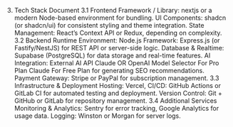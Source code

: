 3. Tech Stack Document
3.1 Frontend
Framework / Library: nextjs or a modern Node-based environment for bundling.
UI Components: shadcn (or shadcn/ui) for consistent styling and theme integration.
State Management: React’s Context API or Redux, depending on complexity.
3.2 Backend
Runtime Environment: Node.js
Framework: Express.js (or Fastify/NestJS) for REST API or server-side logic.
Database & Realtime: Supabase (PostgreSQL) for data storage and real-time features.
AI Integration: External AI API Claude OR OpenAI Model Selector For Pro Plan Claude For Free Plan for generating SEO recommendations.
Payment Gateway: Stripe or PayPal for subscription management.
3.3 Infrastructure & Deployment
Hosting: Vercel, 
CI/CD: GitHub Actions or GitLab CI for automated testing and deployment.
Version Control: Git + GitHub or GitLab for repository management.
3.4 Additional Services
Monitoring & Analytics: Sentry for error tracking, Google Analytics for usage data.
Logging: Winston or Morgan for server logs.